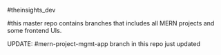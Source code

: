 #theinsights_dev

#this master repo contains branches that includes all MERN projects and some frontend UIs.

UPDATE: #mern-project-mgmt-app branch in this repo just updated
